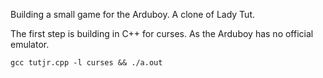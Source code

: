 Building a small game for the Arduboy. A clone of Lady Tut.

The first step is building in C++ for curses. As the Arduboy has no official emulator.


`gcc tutjr.cpp -l curses && ./a.out`

